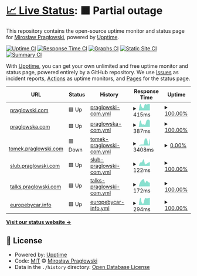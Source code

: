 # [📈 Live Status](https://status.praglowski.com): <!--live status--> **🟧 Partial outage**

This repository contains the open-source uptime monitor and status page for [Mirosław Pragłowski](praglowski.com), powered by [Upptime](https://github.com/upptime/upptime).

[![Uptime CI](https://github.com/koj-co/upptime/workflows/Uptime%20CI/badge.svg)](https://github.com/koj-co/upptime/actions?query=workflow%3A%22Uptime+CI%22)
[![Response Time CI](https://github.com/koj-co/upptime/workflows/Response%20Time%20CI/badge.svg)](https://github.com/koj-co/upptime/actions?query=workflow%3A%22Response+Time+CI%22)
[![Graphs CI](https://github.com/koj-co/upptime/workflows/Graphs%20CI/badge.svg)](https://github.com/koj-co/upptime/actions?query=workflow%3A%22Graphs+CI%22)
[![Static Site CI](https://github.com/koj-co/upptime/workflows/Static%20Site%20CI/badge.svg)](https://github.com/koj-co/upptime/actions?query=workflow%3A%22Static+Site+CI%22)
[![Summary CI](https://github.com/koj-co/upptime/workflows/Summary%20CI/badge.svg)](https://github.com/koj-co/upptime/actions?query=workflow%3A%22Summary+CI%22)

With [Upptime](https://upptime.js.org), you can get your own unlimited and free uptime monitor and status page, powered entirely by a GitHub repository. We use [Issues](https://github.com/mpraglowski/status.praglowski.com/issues) as incident reports, [Actions](https://github.com/mpraglowski/status.praglowski.com/actions) as uptime monitors, and [Pages](https://status.praglowski.com) for the status page.

<!--start: status pages-->
<!-- This summary is generated by Upptime (https://github.com/upptime/upptime) -->
<!-- Do not edit this manually, your changes will be overwritten -->
<!-- prettier-ignore -->
| URL | Status | History | Response Time | Uptime |
| --- | ------ | ------- | ------------- | ------ |
| <img alt="" src="https://favicons.githubusercontent.com/praglowski.com" height="13"> [praglowski.com](https://praglowski.com) | 🟩 Up | [praglowski-com.yml](https://github.com/mpraglowski/status.praglowski.com/commits/HEAD/history/praglowski-com.yml) | <details><summary><img alt="Response time graph" src="./graphs/praglowski-com/response-time-week.png" height="20"> 415ms</summary><br><a href="https://status.praglowski.com/history/praglowski-com"><img alt="Response time 603" src="https://img.shields.io/endpoint?url=https%3A%2F%2Fraw.githubusercontent.com%2Fmpraglowski%2Fstatus.praglowski.com%2FHEAD%2Fapi%2Fpraglowski-com%2Fresponse-time.json"></a><br><a href="https://status.praglowski.com/history/praglowski-com"><img alt="24-hour response time 508" src="https://img.shields.io/endpoint?url=https%3A%2F%2Fraw.githubusercontent.com%2Fmpraglowski%2Fstatus.praglowski.com%2FHEAD%2Fapi%2Fpraglowski-com%2Fresponse-time-day.json"></a><br><a href="https://status.praglowski.com/history/praglowski-com"><img alt="7-day response time 415" src="https://img.shields.io/endpoint?url=https%3A%2F%2Fraw.githubusercontent.com%2Fmpraglowski%2Fstatus.praglowski.com%2FHEAD%2Fapi%2Fpraglowski-com%2Fresponse-time-week.json"></a><br><a href="https://status.praglowski.com/history/praglowski-com"><img alt="30-day response time 839" src="https://img.shields.io/endpoint?url=https%3A%2F%2Fraw.githubusercontent.com%2Fmpraglowski%2Fstatus.praglowski.com%2FHEAD%2Fapi%2Fpraglowski-com%2Fresponse-time-month.json"></a><br><a href="https://status.praglowski.com/history/praglowski-com"><img alt="1-year response time 603" src="https://img.shields.io/endpoint?url=https%3A%2F%2Fraw.githubusercontent.com%2Fmpraglowski%2Fstatus.praglowski.com%2FHEAD%2Fapi%2Fpraglowski-com%2Fresponse-time-year.json"></a></details> | <details><summary><a href="https://status.praglowski.com/history/praglowski-com">100.00%</a></summary><a href="https://status.praglowski.com/history/praglowski-com"><img alt="All-time uptime 99.98%" src="https://img.shields.io/endpoint?url=https%3A%2F%2Fraw.githubusercontent.com%2Fmpraglowski%2Fstatus.praglowski.com%2FHEAD%2Fapi%2Fpraglowski-com%2Fuptime.json"></a><br><a href="https://status.praglowski.com/history/praglowski-com"><img alt="24-hour uptime 100.00%" src="https://img.shields.io/endpoint?url=https%3A%2F%2Fraw.githubusercontent.com%2Fmpraglowski%2Fstatus.praglowski.com%2FHEAD%2Fapi%2Fpraglowski-com%2Fuptime-day.json"></a><br><a href="https://status.praglowski.com/history/praglowski-com"><img alt="7-day uptime 100.00%" src="https://img.shields.io/endpoint?url=https%3A%2F%2Fraw.githubusercontent.com%2Fmpraglowski%2Fstatus.praglowski.com%2FHEAD%2Fapi%2Fpraglowski-com%2Fuptime-week.json"></a><br><a href="https://status.praglowski.com/history/praglowski-com"><img alt="30-day uptime 100.00%" src="https://img.shields.io/endpoint?url=https%3A%2F%2Fraw.githubusercontent.com%2Fmpraglowski%2Fstatus.praglowski.com%2FHEAD%2Fapi%2Fpraglowski-com%2Fuptime-month.json"></a><br><a href="https://status.praglowski.com/history/praglowski-com"><img alt="1-year uptime 99.98%" src="https://img.shields.io/endpoint?url=https%3A%2F%2Fraw.githubusercontent.com%2Fmpraglowski%2Fstatus.praglowski.com%2FHEAD%2Fapi%2Fpraglowski-com%2Fuptime-year.json"></a></details>
| <img alt="" src="https://favicons.githubusercontent.com/praglowska.com" height="13"> [praglowska.com](https://praglowska.com) | 🟩 Up | [praglowska-com.yml](https://github.com/mpraglowski/status.praglowski.com/commits/HEAD/history/praglowska-com.yml) | <details><summary><img alt="Response time graph" src="./graphs/praglowska-com/response-time-week.png" height="20"> 387ms</summary><br><a href="https://status.praglowski.com/history/praglowska-com"><img alt="Response time 639" src="https://img.shields.io/endpoint?url=https%3A%2F%2Fraw.githubusercontent.com%2Fmpraglowski%2Fstatus.praglowski.com%2FHEAD%2Fapi%2Fpraglowska-com%2Fresponse-time.json"></a><br><a href="https://status.praglowski.com/history/praglowska-com"><img alt="24-hour response time 553" src="https://img.shields.io/endpoint?url=https%3A%2F%2Fraw.githubusercontent.com%2Fmpraglowski%2Fstatus.praglowski.com%2FHEAD%2Fapi%2Fpraglowska-com%2Fresponse-time-day.json"></a><br><a href="https://status.praglowski.com/history/praglowska-com"><img alt="7-day response time 387" src="https://img.shields.io/endpoint?url=https%3A%2F%2Fraw.githubusercontent.com%2Fmpraglowski%2Fstatus.praglowski.com%2FHEAD%2Fapi%2Fpraglowska-com%2Fresponse-time-week.json"></a><br><a href="https://status.praglowski.com/history/praglowska-com"><img alt="30-day response time 834" src="https://img.shields.io/endpoint?url=https%3A%2F%2Fraw.githubusercontent.com%2Fmpraglowski%2Fstatus.praglowski.com%2FHEAD%2Fapi%2Fpraglowska-com%2Fresponse-time-month.json"></a><br><a href="https://status.praglowski.com/history/praglowska-com"><img alt="1-year response time 639" src="https://img.shields.io/endpoint?url=https%3A%2F%2Fraw.githubusercontent.com%2Fmpraglowski%2Fstatus.praglowski.com%2FHEAD%2Fapi%2Fpraglowska-com%2Fresponse-time-year.json"></a></details> | <details><summary><a href="https://status.praglowski.com/history/praglowska-com">100.00%</a></summary><a href="https://status.praglowski.com/history/praglowska-com"><img alt="All-time uptime 99.96%" src="https://img.shields.io/endpoint?url=https%3A%2F%2Fraw.githubusercontent.com%2Fmpraglowski%2Fstatus.praglowski.com%2FHEAD%2Fapi%2Fpraglowska-com%2Fuptime.json"></a><br><a href="https://status.praglowski.com/history/praglowska-com"><img alt="24-hour uptime 100.00%" src="https://img.shields.io/endpoint?url=https%3A%2F%2Fraw.githubusercontent.com%2Fmpraglowski%2Fstatus.praglowski.com%2FHEAD%2Fapi%2Fpraglowska-com%2Fuptime-day.json"></a><br><a href="https://status.praglowski.com/history/praglowska-com"><img alt="7-day uptime 100.00%" src="https://img.shields.io/endpoint?url=https%3A%2F%2Fraw.githubusercontent.com%2Fmpraglowski%2Fstatus.praglowski.com%2FHEAD%2Fapi%2Fpraglowska-com%2Fuptime-week.json"></a><br><a href="https://status.praglowski.com/history/praglowska-com"><img alt="30-day uptime 100.00%" src="https://img.shields.io/endpoint?url=https%3A%2F%2Fraw.githubusercontent.com%2Fmpraglowski%2Fstatus.praglowski.com%2FHEAD%2Fapi%2Fpraglowska-com%2Fuptime-month.json"></a><br><a href="https://status.praglowski.com/history/praglowska-com"><img alt="1-year uptime 99.96%" src="https://img.shields.io/endpoint?url=https%3A%2F%2Fraw.githubusercontent.com%2Fmpraglowski%2Fstatus.praglowski.com%2FHEAD%2Fapi%2Fpraglowska-com%2Fuptime-year.json"></a></details>
| <img alt="" src="https://favicons.githubusercontent.com/tomek.praglowski.com" height="13"> [tomek.praglowski.com](https://tomek.praglowski.com) | 🟥 Down | [tomek-praglowski-com.yml](https://github.com/mpraglowski/status.praglowski.com/commits/HEAD/history/tomek-praglowski-com.yml) | <details><summary><img alt="Response time graph" src="./graphs/tomek-praglowski-com/response-time-week.png" height="20"> 3408ms</summary><br><a href="https://status.praglowski.com/history/tomek-praglowski-com"><img alt="Response time 2955" src="https://img.shields.io/endpoint?url=https%3A%2F%2Fraw.githubusercontent.com%2Fmpraglowski%2Fstatus.praglowski.com%2FHEAD%2Fapi%2Ftomek-praglowski-com%2Fresponse-time.json"></a><br><a href="https://status.praglowski.com/history/tomek-praglowski-com"><img alt="24-hour response time 5506" src="https://img.shields.io/endpoint?url=https%3A%2F%2Fraw.githubusercontent.com%2Fmpraglowski%2Fstatus.praglowski.com%2FHEAD%2Fapi%2Ftomek-praglowski-com%2Fresponse-time-day.json"></a><br><a href="https://status.praglowski.com/history/tomek-praglowski-com"><img alt="7-day response time 3408" src="https://img.shields.io/endpoint?url=https%3A%2F%2Fraw.githubusercontent.com%2Fmpraglowski%2Fstatus.praglowski.com%2FHEAD%2Fapi%2Ftomek-praglowski-com%2Fresponse-time-week.json"></a><br><a href="https://status.praglowski.com/history/tomek-praglowski-com"><img alt="30-day response time 3196" src="https://img.shields.io/endpoint?url=https%3A%2F%2Fraw.githubusercontent.com%2Fmpraglowski%2Fstatus.praglowski.com%2FHEAD%2Fapi%2Ftomek-praglowski-com%2Fresponse-time-month.json"></a><br><a href="https://status.praglowski.com/history/tomek-praglowski-com"><img alt="1-year response time 2955" src="https://img.shields.io/endpoint?url=https%3A%2F%2Fraw.githubusercontent.com%2Fmpraglowski%2Fstatus.praglowski.com%2FHEAD%2Fapi%2Ftomek-praglowski-com%2Fresponse-time-year.json"></a></details> | <details><summary><a href="https://status.praglowski.com/history/tomek-praglowski-com">0.00%</a></summary><a href="https://status.praglowski.com/history/tomek-praglowski-com"><img alt="All-time uptime 0.00%" src="https://img.shields.io/endpoint?url=https%3A%2F%2Fraw.githubusercontent.com%2Fmpraglowski%2Fstatus.praglowski.com%2FHEAD%2Fapi%2Ftomek-praglowski-com%2Fuptime.json"></a><br><a href="https://status.praglowski.com/history/tomek-praglowski-com"><img alt="24-hour uptime 0.00%" src="https://img.shields.io/endpoint?url=https%3A%2F%2Fraw.githubusercontent.com%2Fmpraglowski%2Fstatus.praglowski.com%2FHEAD%2Fapi%2Ftomek-praglowski-com%2Fuptime-day.json"></a><br><a href="https://status.praglowski.com/history/tomek-praglowski-com"><img alt="7-day uptime 0.00%" src="https://img.shields.io/endpoint?url=https%3A%2F%2Fraw.githubusercontent.com%2Fmpraglowski%2Fstatus.praglowski.com%2FHEAD%2Fapi%2Ftomek-praglowski-com%2Fuptime-week.json"></a><br><a href="https://status.praglowski.com/history/tomek-praglowski-com"><img alt="30-day uptime 1.38%" src="https://img.shields.io/endpoint?url=https%3A%2F%2Fraw.githubusercontent.com%2Fmpraglowski%2Fstatus.praglowski.com%2FHEAD%2Fapi%2Ftomek-praglowski-com%2Fuptime-month.json"></a><br><a href="https://status.praglowski.com/history/tomek-praglowski-com"><img alt="1-year uptime 0.00%" src="https://img.shields.io/endpoint?url=https%3A%2F%2Fraw.githubusercontent.com%2Fmpraglowski%2Fstatus.praglowski.com%2FHEAD%2Fapi%2Ftomek-praglowski-com%2Fuptime-year.json"></a></details>
| <img alt="" src="https://favicons.githubusercontent.com/slub.praglowski.com" height="13"> [slub.praglowski.com](https://slub.praglowski.com) | 🟩 Up | [slub-praglowski-com.yml](https://github.com/mpraglowski/status.praglowski.com/commits/HEAD/history/slub-praglowski-com.yml) | <details><summary><img alt="Response time graph" src="./graphs/slub-praglowski-com/response-time-week.png" height="20"> 122ms</summary><br><a href="https://status.praglowski.com/history/slub-praglowski-com"><img alt="Response time 143" src="https://img.shields.io/endpoint?url=https%3A%2F%2Fraw.githubusercontent.com%2Fmpraglowski%2Fstatus.praglowski.com%2FHEAD%2Fapi%2Fslub-praglowski-com%2Fresponse-time.json"></a><br><a href="https://status.praglowski.com/history/slub-praglowski-com"><img alt="24-hour response time 140" src="https://img.shields.io/endpoint?url=https%3A%2F%2Fraw.githubusercontent.com%2Fmpraglowski%2Fstatus.praglowski.com%2FHEAD%2Fapi%2Fslub-praglowski-com%2Fresponse-time-day.json"></a><br><a href="https://status.praglowski.com/history/slub-praglowski-com"><img alt="7-day response time 122" src="https://img.shields.io/endpoint?url=https%3A%2F%2Fraw.githubusercontent.com%2Fmpraglowski%2Fstatus.praglowski.com%2FHEAD%2Fapi%2Fslub-praglowski-com%2Fresponse-time-week.json"></a><br><a href="https://status.praglowski.com/history/slub-praglowski-com"><img alt="30-day response time 108" src="https://img.shields.io/endpoint?url=https%3A%2F%2Fraw.githubusercontent.com%2Fmpraglowski%2Fstatus.praglowski.com%2FHEAD%2Fapi%2Fslub-praglowski-com%2Fresponse-time-month.json"></a><br><a href="https://status.praglowski.com/history/slub-praglowski-com"><img alt="1-year response time 143" src="https://img.shields.io/endpoint?url=https%3A%2F%2Fraw.githubusercontent.com%2Fmpraglowski%2Fstatus.praglowski.com%2FHEAD%2Fapi%2Fslub-praglowski-com%2Fresponse-time-year.json"></a></details> | <details><summary><a href="https://status.praglowski.com/history/slub-praglowski-com">100.00%</a></summary><a href="https://status.praglowski.com/history/slub-praglowski-com"><img alt="All-time uptime 100.00%" src="https://img.shields.io/endpoint?url=https%3A%2F%2Fraw.githubusercontent.com%2Fmpraglowski%2Fstatus.praglowski.com%2FHEAD%2Fapi%2Fslub-praglowski-com%2Fuptime.json"></a><br><a href="https://status.praglowski.com/history/slub-praglowski-com"><img alt="24-hour uptime 100.00%" src="https://img.shields.io/endpoint?url=https%3A%2F%2Fraw.githubusercontent.com%2Fmpraglowski%2Fstatus.praglowski.com%2FHEAD%2Fapi%2Fslub-praglowski-com%2Fuptime-day.json"></a><br><a href="https://status.praglowski.com/history/slub-praglowski-com"><img alt="7-day uptime 100.00%" src="https://img.shields.io/endpoint?url=https%3A%2F%2Fraw.githubusercontent.com%2Fmpraglowski%2Fstatus.praglowski.com%2FHEAD%2Fapi%2Fslub-praglowski-com%2Fuptime-week.json"></a><br><a href="https://status.praglowski.com/history/slub-praglowski-com"><img alt="30-day uptime 100.00%" src="https://img.shields.io/endpoint?url=https%3A%2F%2Fraw.githubusercontent.com%2Fmpraglowski%2Fstatus.praglowski.com%2FHEAD%2Fapi%2Fslub-praglowski-com%2Fuptime-month.json"></a><br><a href="https://status.praglowski.com/history/slub-praglowski-com"><img alt="1-year uptime 100.00%" src="https://img.shields.io/endpoint?url=https%3A%2F%2Fraw.githubusercontent.com%2Fmpraglowski%2Fstatus.praglowski.com%2FHEAD%2Fapi%2Fslub-praglowski-com%2Fuptime-year.json"></a></details>
| <img alt="" src="https://favicons.githubusercontent.com/talks.praglowski.com" height="13"> [talks.praglowski.com](https://talks.praglowski.com) | 🟩 Up | [talks-praglowski-com.yml](https://github.com/mpraglowski/status.praglowski.com/commits/HEAD/history/talks-praglowski-com.yml) | <details><summary><img alt="Response time graph" src="./graphs/talks-praglowski-com/response-time-week.png" height="20"> 172ms</summary><br><a href="https://status.praglowski.com/history/talks-praglowski-com"><img alt="Response time 171" src="https://img.shields.io/endpoint?url=https%3A%2F%2Fraw.githubusercontent.com%2Fmpraglowski%2Fstatus.praglowski.com%2FHEAD%2Fapi%2Ftalks-praglowski-com%2Fresponse-time.json"></a><br><a href="https://status.praglowski.com/history/talks-praglowski-com"><img alt="24-hour response time 182" src="https://img.shields.io/endpoint?url=https%3A%2F%2Fraw.githubusercontent.com%2Fmpraglowski%2Fstatus.praglowski.com%2FHEAD%2Fapi%2Ftalks-praglowski-com%2Fresponse-time-day.json"></a><br><a href="https://status.praglowski.com/history/talks-praglowski-com"><img alt="7-day response time 172" src="https://img.shields.io/endpoint?url=https%3A%2F%2Fraw.githubusercontent.com%2Fmpraglowski%2Fstatus.praglowski.com%2FHEAD%2Fapi%2Ftalks-praglowski-com%2Fresponse-time-week.json"></a><br><a href="https://status.praglowski.com/history/talks-praglowski-com"><img alt="30-day response time 174" src="https://img.shields.io/endpoint?url=https%3A%2F%2Fraw.githubusercontent.com%2Fmpraglowski%2Fstatus.praglowski.com%2FHEAD%2Fapi%2Ftalks-praglowski-com%2Fresponse-time-month.json"></a><br><a href="https://status.praglowski.com/history/talks-praglowski-com"><img alt="1-year response time 171" src="https://img.shields.io/endpoint?url=https%3A%2F%2Fraw.githubusercontent.com%2Fmpraglowski%2Fstatus.praglowski.com%2FHEAD%2Fapi%2Ftalks-praglowski-com%2Fresponse-time-year.json"></a></details> | <details><summary><a href="https://status.praglowski.com/history/talks-praglowski-com">100.00%</a></summary><a href="https://status.praglowski.com/history/talks-praglowski-com"><img alt="All-time uptime 75.44%" src="https://img.shields.io/endpoint?url=https%3A%2F%2Fraw.githubusercontent.com%2Fmpraglowski%2Fstatus.praglowski.com%2FHEAD%2Fapi%2Ftalks-praglowski-com%2Fuptime.json"></a><br><a href="https://status.praglowski.com/history/talks-praglowski-com"><img alt="24-hour uptime 100.00%" src="https://img.shields.io/endpoint?url=https%3A%2F%2Fraw.githubusercontent.com%2Fmpraglowski%2Fstatus.praglowski.com%2FHEAD%2Fapi%2Ftalks-praglowski-com%2Fuptime-day.json"></a><br><a href="https://status.praglowski.com/history/talks-praglowski-com"><img alt="7-day uptime 100.00%" src="https://img.shields.io/endpoint?url=https%3A%2F%2Fraw.githubusercontent.com%2Fmpraglowski%2Fstatus.praglowski.com%2FHEAD%2Fapi%2Ftalks-praglowski-com%2Fuptime-week.json"></a><br><a href="https://status.praglowski.com/history/talks-praglowski-com"><img alt="30-day uptime 100.00%" src="https://img.shields.io/endpoint?url=https%3A%2F%2Fraw.githubusercontent.com%2Fmpraglowski%2Fstatus.praglowski.com%2FHEAD%2Fapi%2Ftalks-praglowski-com%2Fuptime-month.json"></a><br><a href="https://status.praglowski.com/history/talks-praglowski-com"><img alt="1-year uptime 75.44%" src="https://img.shields.io/endpoint?url=https%3A%2F%2Fraw.githubusercontent.com%2Fmpraglowski%2Fstatus.praglowski.com%2FHEAD%2Fapi%2Ftalks-praglowski-com%2Fuptime-year.json"></a></details>
| <img alt="" src="https://favicons.githubusercontent.com/europebycar.info" height="13"> [europebycar.info](https://europebycar.info) | 🟩 Up | [europebycar-info.yml](https://github.com/mpraglowski/status.praglowski.com/commits/HEAD/history/europebycar-info.yml) | <details><summary><img alt="Response time graph" src="./graphs/europebycar-info/response-time-week.png" height="20"> 294ms</summary><br><a href="https://status.praglowski.com/history/europebycar-info"><img alt="Response time 502" src="https://img.shields.io/endpoint?url=https%3A%2F%2Fraw.githubusercontent.com%2Fmpraglowski%2Fstatus.praglowski.com%2FHEAD%2Fapi%2Feuropebycar-info%2Fresponse-time.json"></a><br><a href="https://status.praglowski.com/history/europebycar-info"><img alt="24-hour response time 388" src="https://img.shields.io/endpoint?url=https%3A%2F%2Fraw.githubusercontent.com%2Fmpraglowski%2Fstatus.praglowski.com%2FHEAD%2Fapi%2Feuropebycar-info%2Fresponse-time-day.json"></a><br><a href="https://status.praglowski.com/history/europebycar-info"><img alt="7-day response time 294" src="https://img.shields.io/endpoint?url=https%3A%2F%2Fraw.githubusercontent.com%2Fmpraglowski%2Fstatus.praglowski.com%2FHEAD%2Fapi%2Feuropebycar-info%2Fresponse-time-week.json"></a><br><a href="https://status.praglowski.com/history/europebycar-info"><img alt="30-day response time 318" src="https://img.shields.io/endpoint?url=https%3A%2F%2Fraw.githubusercontent.com%2Fmpraglowski%2Fstatus.praglowski.com%2FHEAD%2Fapi%2Feuropebycar-info%2Fresponse-time-month.json"></a><br><a href="https://status.praglowski.com/history/europebycar-info"><img alt="1-year response time 502" src="https://img.shields.io/endpoint?url=https%3A%2F%2Fraw.githubusercontent.com%2Fmpraglowski%2Fstatus.praglowski.com%2FHEAD%2Fapi%2Feuropebycar-info%2Fresponse-time-year.json"></a></details> | <details><summary><a href="https://status.praglowski.com/history/europebycar-info">100.00%</a></summary><a href="https://status.praglowski.com/history/europebycar-info"><img alt="All-time uptime 99.97%" src="https://img.shields.io/endpoint?url=https%3A%2F%2Fraw.githubusercontent.com%2Fmpraglowski%2Fstatus.praglowski.com%2FHEAD%2Fapi%2Feuropebycar-info%2Fuptime.json"></a><br><a href="https://status.praglowski.com/history/europebycar-info"><img alt="24-hour uptime 100.00%" src="https://img.shields.io/endpoint?url=https%3A%2F%2Fraw.githubusercontent.com%2Fmpraglowski%2Fstatus.praglowski.com%2FHEAD%2Fapi%2Feuropebycar-info%2Fuptime-day.json"></a><br><a href="https://status.praglowski.com/history/europebycar-info"><img alt="7-day uptime 100.00%" src="https://img.shields.io/endpoint?url=https%3A%2F%2Fraw.githubusercontent.com%2Fmpraglowski%2Fstatus.praglowski.com%2FHEAD%2Fapi%2Feuropebycar-info%2Fuptime-week.json"></a><br><a href="https://status.praglowski.com/history/europebycar-info"><img alt="30-day uptime 100.00%" src="https://img.shields.io/endpoint?url=https%3A%2F%2Fraw.githubusercontent.com%2Fmpraglowski%2Fstatus.praglowski.com%2FHEAD%2Fapi%2Feuropebycar-info%2Fuptime-month.json"></a><br><a href="https://status.praglowski.com/history/europebycar-info"><img alt="1-year uptime 99.97%" src="https://img.shields.io/endpoint?url=https%3A%2F%2Fraw.githubusercontent.com%2Fmpraglowski%2Fstatus.praglowski.com%2FHEAD%2Fapi%2Feuropebycar-info%2Fuptime-year.json"></a></details>

<!--end: status pages-->

[**Visit our status website →**](https://status.praglowski.com)

## 📄 License

- Powered by: [Upptime](https://github.com/upptime/upptime)
- Code: [MIT](./LICENSE) © [Mirosław Pragłowski](praglowski.com)
- Data in the `./history` directory: [Open Database License](https://opendatacommons.org/licenses/odbl/1-0/)
